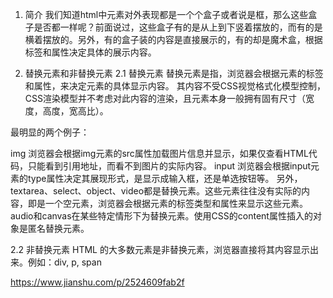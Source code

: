 1. 简介
我们知道html中元素对外表现都是一个个盒子或者说是框，那么这些盒子是否都一样呢？前面说过，这些盒子有的是从上到下竖着摆放的，而有的是横着摆放的。另外，有的盒子装的内容是直接展示的，有的却是魔术盒，根据标签和属性决定具体的展示内容。

2. 替换元素和非替换元素
2.1 替换元素
替换元素是指，浏览器会根据元素的标签和属性，来决定元素的具体显示内容。 其内容不受CSS视觉格式化模型控制，CSS渲染模型并不考虑对此内容的渲染，且元素本身一般拥有固有尺寸（宽度，高度，宽高比）。

最明显的两个例子：

img
浏览器会根据img元素的src属性加载图片信息并显示，如果仅查看HTML代码，只能看到引用地址，而看不到图片的实际内容。
input
浏览器会根据input元素的type属性决定其展现形式，是显示成输入框，还是单选按钮等。
另外，textarea、select、object、video都是替换元素。这些元素往往没有实际的内容，即是一个空元素，浏览器会根据元素的标签类型和属性来显示这些元素。audio和canvas在某些特定情形下为替换元素。使用CSS的content属性插入的对象是匿名替换元素。

2.2 非替换元素
HTML 的大多数元素是非替换元素，浏览器直接将其内容显示出来。例如：div, p, span

https://www.jianshu.com/p/2524609fab2f
